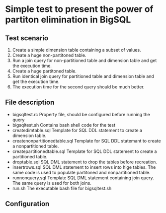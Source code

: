 # Simple test to present the power of partiton elimination in BigSQL

## Test scenario

1. Create a simple dimension table containing a subset of values.
1. Create a huge non-partitoned table.
1. Run a join query for non-partitioned table and dimension table and get the execution time.
1. Create a huge partitoned table.
1. Run identical join query for partitioned table and dimension table and get the execution time.
1. The execution time for the second query should be much better.

## File description
* bigsqltest.rc Property file, should be configured before running the query
* bigsqltest.sh Contains bash shell code for the test
* createdimtable.sql Template for SQL DDL statement to create a dimension table.
* createnonpartitionedtable.sql Template for SQL DDL statemant to create a nonpartitioned table.
* createpartitionedtable.sql Template for SQL DDL statement to create a partitioned table.
* droptable.sql SQL DML statement to drop the tables before recreation.
* insertrows.sql SQL DML statement to insert rows into hige tables. The same code is used to populate partitoned and nonpartitioned table.
* runnonquery.sql Template SQL DML statement containing join query. The same query is used for both joins.
* run.sh The executable bash file for bigsqltest.sh

## Configuration
